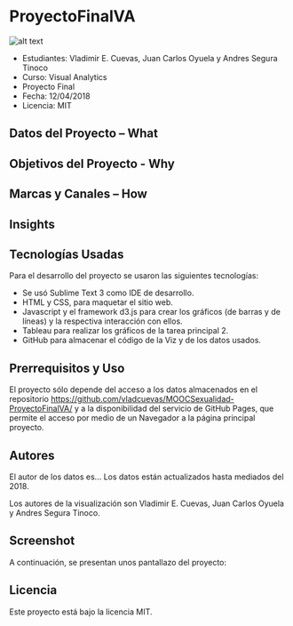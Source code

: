 # ProyectoFinalVA

![alt text](https://raw.githubusercontent.com/ansegura7/MOOCSexualidad-ProyectoFinalVA/master/img/main-banner.jpg)

- Estudiantes: Vladimir E. Cuevas, Juan Carlos Oyuela y Andres Segura Tinoco
- Curso: Visual Analytics
- Proyecto Final
- Fecha: 12/04/2018
- Licencia: MIT

## Datos del Proyecto – What


## Objetivos del Proyecto - Why


## Marcas y Canales – How


## Insights

## Tecnologías Usadas
Para el desarrollo del proyecto se usaron las siguientes tecnologías:
- Se usó Sublime Text 3 como IDE de desarrollo.
- HTML y CSS, para maquetar el sitio web.
- Javascript y el framework d3.js para crear los gráficos (de barras y de líneas) y la respectiva interacción con ellos.
- Tableau para realizar los gráficos de la tarea principal 2.
- GitHub para almacenar el código de la Viz y de los datos usados.

## Prerrequisitos y Uso
El proyecto sólo depende del acceso a los datos almacenados en el repositorio https://github.com/vladcuevas/MOOCSexualidad-ProyectoFinalVA/ y a la disponibilidad del servicio de GitHub Pages, que permite el acceso por medio de un Navegador a la página principal proyecto.

## Autores
El autor de los datos es...
Los datos están actualizados hasta mediados del 2018.

Los autores de la visualización son Vladimir E. Cuevas, Juan Carlos Oyuela y Andres Segura Tinoco.

## Screenshot
A continuación, se presentan unos pantallazo del proyecto:

## Licencia
Este proyecto está bajo la licencia MIT.